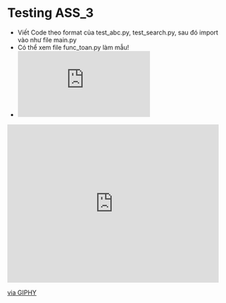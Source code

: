 # Testing ASS_3
- Viết Code theo format của test_abc.py, test_search.py, sau đó import vào như file main.py
-  Có thể xem file func_toan.py làm mẫu!
- ![unitest docs](https://docs.python.org/3/library/unittest.html)
<iframe src="https://giphy.com/embed/dtGIRL0FDp6nnOPGb5" width="480" height="360" frameBorder="0" class="giphy-embed" allowFullScreen></iframe><p><a href="https://giphy.com/gifs/dtGIRL0FDp6nnOPGb5">via GIPHY</a></p>